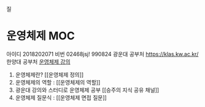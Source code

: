질
# 운영체제 MOC

아이디 2018202071
비번 02468jsj!
990824
광운대 공부처 https://klas.kw.ac.kr/
한양대 공부처  [운영체제 강의](http://www.kocw.net/home/search/kemView.do?kemId=1046323)


1. 운영체제란? [[운영체제 정의]]
2. 운영체제의 역할 : [[운영체제의 역할]]
3. 광운대 강의와 스터디로 운영체제 공부 [[승주의 지식 공유 채널]]
4. 운영체제 질문식 : [[운영체제 면접 질문]]
